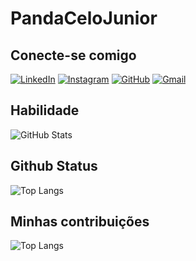 # PandaCeloJunior

## Conecte-se comigo
[![LinkedIn](https://img.shields.io/badge/LinkedIn-0077B5?style=for-the-badge&logo=linkedin&logoColor=white)](https://www.linkedin.com/in/SEUUSERNAME/)
	[![Instagram](https://img.shields.io/badge/-Instagram-%23E4405F?style=for-the-badge&logo=instagram&logoColor=white)](https://www.instagram.com/SEUUSERNAME/)
    [![GitHub](https://img.shields.io/badge/GitHub-100000?style=for-the-badge&logo=github&logoColor=white)](https://github.com/SEUUSERNAME)
    [![Gmail](https://img.shields.io/badge/Gmail-333333?style=for-the-badge&logo=gmail&logoColor=red)](mailto:SEUGMAIL)

## Habilidade
![GitHub Stats](https://github-readme-stats.vercel.app/api?username=SEUUSERNAME&theme=transparent&bg_color=000&border_color=30A3DC&show_icons=true&icon_color=#FE5F2Ftitle_color=E94D5F&text_color=FFF)

## Github Status
![Top Langs](https://github-readme-stats-git-masterrstaa-rickstaa.vercel.app/api/top-langs/?username=SEUUSERNAME&bg_color=000&border_color=30A3DC&show_color=E94D5F&text_color=FFF)

## Minhas contribuições
![Top Langs](https://github-readme-stats-git-masterrstaa-rickstaa.vercel.app/api/top-langs/?username=SEUUSERNAME&layout=compact&bg_color=000&border_color=30A3DC&show_color=E94D5F&text_color=FFF)